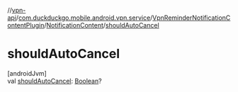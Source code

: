 //[vpn-api](../../../../index.md)/[com.duckduckgo.mobile.android.vpn.service](../../index.md)/[VpnReminderNotificationContentPlugin](../index.md)/[NotificationContent](index.md)/[shouldAutoCancel](should-auto-cancel.md)

# shouldAutoCancel

[androidJvm]\
val [shouldAutoCancel](should-auto-cancel.md): [Boolean](https://kotlinlang.org/api/latest/jvm/stdlib/kotlin/-boolean/index.html)?
